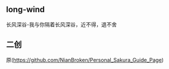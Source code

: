 ## long-wind
 长风深谷-我与你隔着长风深谷，近不得，退不舍
## 二创
原(https://github.com/NianBroken/Personal_Sakura_Guide_Page)
